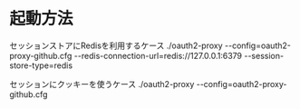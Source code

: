 # 起動方法


セッションストアにRedisを利用するケース
./oauth2-proxy --config=oauth2-proxy-github.cfg --redis-connection-url=redis://127.0.0.1:6379 --session-store-type=redis


セッションにクッキーを使うケース
./oauth2-proxy --config=oauth2-proxy-github.cfg


